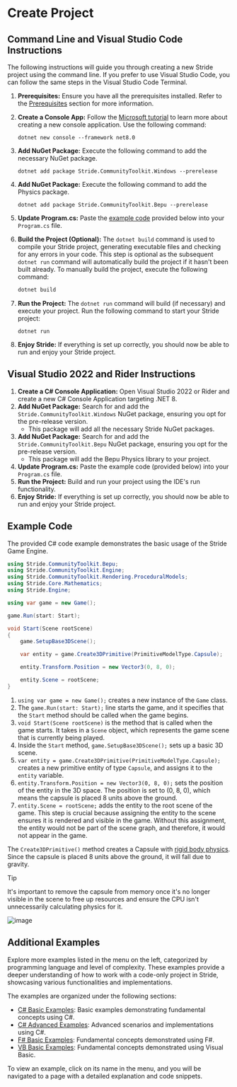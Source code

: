 # Create Project

## Command Line and Visual Studio Code Instructions

The following instructions will guide you through creating a new Stride project using the command line. If you prefer to use Visual Studio Code, you can follow the same steps in the Visual Studio Code Terminal.

1. **Prerequisites:** Ensure you have all the prerequisites installed. Refer to the [Prerequisites](../getting-started.md) section for more information.
1. **Create a Console App:** Follow the [Microsoft tutorial](https://docs.microsoft.com/en-us/dotnet/core/tutorials/with-visual-studio-code?pivots=dotnet-6-0) to learn more about creating a new console application. Use the following command:
   ```
   dotnet new console --framework net8.0
   ```
1. **Add NuGet Package:** Execute the following command to add the necessary NuGet package.
   ```
   dotnet add package Stride.CommunityToolkit.Windows --prerelease
   ```
1. **Add NuGet Package:** Execute the following command to add the Physics package.
   ```
   dotnet add package Stride.CommunityToolkit.Bepu --prerelease
   ```
1. **Update Program.cs:** Paste the [example code](#example-code) provided below into your `Program.cs` file.
1. **Build the Project (Optional):** The `dotnet build` command is used to compile your Stride project, generating executable files and checking for any errors in your code. This step is optional as the subsequent `dotnet run` command will automatically build the project if it hasn't been built already. To manually build the project, execute the following command:
   ```bash
   dotnet build
   ```
1. **Run the Project:** The `dotnet run` command will build (if necessary) and execute your project. Run the following command to start your Stride project:

   ```
   dotnet run
   ```
1. **Enjoy Stride:** If everything is set up correctly, you should now be able to run and enjoy your Stride project.

## Visual Studio 2022 and Rider Instructions
 
1. **Create a C# Console Application:** Open Visual Studio 2022 or Rider and create a new C# Console Application targeting .NET 8.
1. **Add NuGet Package:** Search for and add the `Stride.CommunityToolkit.Windows` NuGet package, ensuring you opt for the pre-release version.
   - This package will add all the necessary Stride NuGet packages.
1. **Add NuGet Package:** Search for and add the `Stride.CommunityToolkit.Bepu` NuGet package, ensuring you opt for the pre-release version.
   - This package will add the Bepu Physics library to your project.
1. **Update Program.cs:** Paste the example code (provided below) into your `Program.cs` file.
1. **Run the Project:** Build and run your project using the IDE's run functionality.
1. **Enjoy Stride:** If everything is set up correctly, you should now be able to run and enjoy your Stride project.

## Example Code

The provided C# code example demonstrates the basic usage of the Stride Game Engine.

```csharp
using Stride.CommunityToolkit.Bepu;
using Stride.CommunityToolkit.Engine;
using Stride.CommunityToolkit.Rendering.ProceduralModels;
using Stride.Core.Mathematics;
using Stride.Engine;

using var game = new Game();

game.Run(start: Start);

void Start(Scene rootScene)
{
    game.SetupBase3DScene();

    var entity = game.Create3DPrimitive(PrimitiveModelType.Capsule);

    entity.Transform.Position = new Vector3(0, 8, 0);

    entity.Scene = rootScene;
}
```

1. `using var game = new Game();` creates a new instance of the `Game` class.
1. The `game.Run(start: Start);` line starts the game, and it specifies that the `Start` method should be called when the game begins.
1. `void Start(Scene rootScene)` is the method that is called when the game starts. It takes in a `Scene` object, which represents the game scene that is currently being played.
1. Inside the `Start` method, `game.SetupBase3DScene();` sets up a basic 3D scene.
1. `var entity = game.Create3DPrimitive(PrimitiveModelType.Capsule);` creates a new primitive entity of type `Capsule`, and assigns it to the `entity` variable.
1. `entity.Transform.Position = new Vector3(0, 8, 0);` sets the position of the entity in the 3D space. The position is set to (0, 8, 0), which means the capsule is placed 8 units above the ground.
1. `entity.Scene = rootScene;` adds the entity to the root scene of the game. This step is crucial because assigning the entity to the scene ensures it is rendered and visible in the game. Without this assignment, the entity would not be part of the scene graph, and therefore, it would not appear in the game.

The `Create3DPrimitive()` method creates a Capsule with [rigid body physics](https://doc.stride3d.net/latest/en/manual/physics/rigid-bodies.html). Since the capsule is placed 8 units above the ground, it will fall due to gravity. 

> [!TIP]
> It's important to remove the capsule from memory once it's no longer visible in the scene to free up resources and ensure the CPU isn't unnecessarily calculating physics for it.

![image](https://user-images.githubusercontent.com/4528464/180097697-8352e30c-3750-42f1-aef9-ecd6c8e6255e.png)

## Additional Examples

Explore more examples listed in the menu on the left, categorized by programming language and level of complexity. These examples provide a deeper understanding of how to work with a code-only project in Stride, showcasing various functionalities and implementations.

The examples are organized under the following sections:

- [C# Basic Examples](examples/basic-examples.md): Basic examples demonstrating fundamental concepts using C#.
- [C# Advanced Examples](examples/advance-examples.md): Advanced scenarios and implementations using C#.
- [F# Basic Examples](examples/basic-examples-fs.md): Fundamental concepts demonstrated using F#.
- [VB Basic Examples](examples/basic-examples-vb.md): Fundamental concepts demonstrated using Visual Basic.

To view an example, click on its name in the menu, and you will be navigated to a page with a detailed explanation and code snippets.
